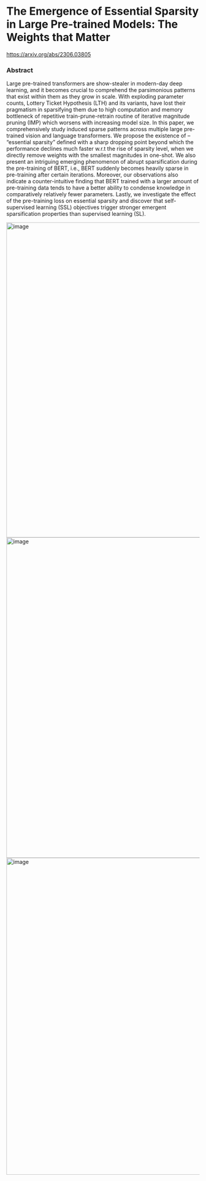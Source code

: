 # The Emergence of Essential Sparsity in Large Pre-trained Models: The Weights that Matter

https://arxiv.org/abs/2306.03805

### Abstract
Large pre-trained transformers are show-stealer in modern-day deep learning, and
it becomes crucial to comprehend the parsimonious patterns that exist within them
as they grow in scale. With exploding parameter counts, Lottery Ticket Hypothesis
(LTH) and its variants, have lost their pragmatism in sparsifying them due to high
computation and memory bottleneck of repetitive train-prune-retrain routine of
iterative magnitude pruning (IMP) which worsens with increasing model size. In
this paper, we comprehensively study induced sparse patterns across multiple
large pre-trained vision and language transformers. We propose the existence of
– “essential sparsity” defined with a sharp dropping point beyond which the
performance declines much faster w.r.t the rise of sparsity level, when we directly
remove weights with the smallest magnitudes in one-shot. We also present an
intriguing emerging phenomenon of abrupt sparsification during the pre-training
of BERT, i.e., BERT suddenly becomes heavily sparse in pre-training after certain
iterations. Moreover, our observations also indicate a counter-intuitive finding that
BERT trained with a larger amount of pre-training data tends to have a better ability
to condense knowledge in comparatively relatively fewer parameters. Lastly, we
investigate the effect of the pre-training loss on essential sparsity and discover that
self-supervised learning (SSL) objectives trigger stronger emergent sparsification
properties than supervised learning (SL). 

<img width="822" alt="image" src="https://github.com/VITA-Group/essential_sparsity/assets/6660499/64eeacd0-c360-403a-92cc-7281e22fc77e">

<img width="836" alt="image" src="https://github.com/VITA-Group/essential_sparsity/assets/6660499/ca3b1dbe-bc1c-45d9-a6ea-d1d0c991e997">

<img width="827" alt="image" src="https://github.com/VITA-Group/essential_sparsity/assets/6660499/a1e435e7-3082-42ec-9fc9-588a8084fa27">



